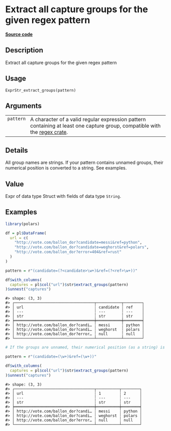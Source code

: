 

# Extract all capture groups for the given regex pattern

[**Source code**](https://github.com/pola-rs/r-polars/tree/d562252dbb77de7e06ca3e6150d74a2c709763bc/R/expr__string.R#L1003)

## Description

Extract all capture groups for the given regex pattern

## Usage

<pre><code class='language-R'>ExprStr_extract_groups(pattern)
</code></pre>

## Arguments

<table>
<tr>
<td style="white-space: nowrap; font-family: monospace; vertical-align: top">
<code id="ExprStr_extract_groups_:_pattern">pattern</code>
</td>
<td>
A character of a valid regular expression pattern containing at least
one capture group, compatible with the
<a href="https://docs.rs/regex/latest/regex/">regex crate</a>.
</td>
</tr>
</table>

## Details

All group names are strings. If your pattern contains unnamed groups,
their numerical position is converted to a string. See examples.

## Value

Expr of data type Struct with fields of data type <code>String</code>.

## Examples

``` r
library(polars)

df = pl$DataFrame(
  url = c(
    "http://vote.com/ballon_dor?candidate=messi&ref=python",
    "http://vote.com/ballon_dor?candidate=weghorst&ref=polars",
    "http://vote.com/ballon_dor?error=404&ref=rust"
  )
)

pattern = r"(candidate=(?<candidate>\w+)&ref=(?<ref>\w+))"

df$with_columns(
  captures = pl$col("url")$str$extract_groups(pattern)
)$unnest("captures")
```

    #> shape: (3, 3)
    #> ┌───────────────────────────────────┬───────────┬────────┐
    #> │ url                               ┆ candidate ┆ ref    │
    #> │ ---                               ┆ ---       ┆ ---    │
    #> │ str                               ┆ str       ┆ str    │
    #> ╞═══════════════════════════════════╪═══════════╪════════╡
    #> │ http://vote.com/ballon_dor?candi… ┆ messi     ┆ python │
    #> │ http://vote.com/ballon_dor?candi… ┆ weghorst  ┆ polars │
    #> │ http://vote.com/ballon_dor?error… ┆ null      ┆ null   │
    #> └───────────────────────────────────┴───────────┴────────┘

``` r
# If the groups are unnamed, their numerical position (as a string) is used:

pattern = r"(candidate=(\w+)&ref=(\w+))"

df$with_columns(
  captures = pl$col("url")$str$extract_groups(pattern)
)$unnest("captures")
```

    #> shape: (3, 3)
    #> ┌───────────────────────────────────┬──────────┬────────┐
    #> │ url                               ┆ 1        ┆ 2      │
    #> │ ---                               ┆ ---      ┆ ---    │
    #> │ str                               ┆ str      ┆ str    │
    #> ╞═══════════════════════════════════╪══════════╪════════╡
    #> │ http://vote.com/ballon_dor?candi… ┆ messi    ┆ python │
    #> │ http://vote.com/ballon_dor?candi… ┆ weghorst ┆ polars │
    #> │ http://vote.com/ballon_dor?error… ┆ null     ┆ null   │
    #> └───────────────────────────────────┴──────────┴────────┘
